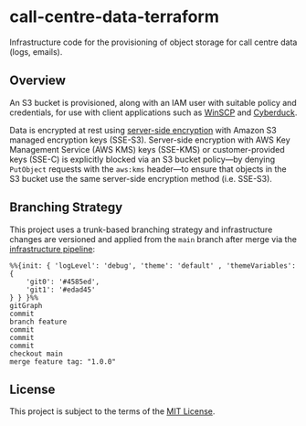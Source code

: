 # call-centre-data-terraform

Infrastructure code for the provisioning of object storage for call centre data (logs, emails).

## Overview

An S3 bucket is provisioned, along with an IAM user with suitable policy and credentials, for use with client applications such as [WinSCP](https://winscp.net/eng/index.php) and [Cyberduck](https://cyberduck.io/).

Data is encrypted at rest using [server-side encryption](https://docs.aws.amazon.com/AmazonS3/latest/userguide/UsingServerSideEncryption.html) with Amazon S3 managed encryption keys (SSE-S3). Server-side encryption with AWS Key Management Service (AWS KMS) keys (SSE-KMS) or customer-provided keys (SSE-C) is explicitly blocked via an S3 bucket policy—by denying `PutObject` requests with the `aws:kms` header—to ensure that objects in the S3 bucket use the same server-side encryption method (i.e. SSE-S3).

## Branching Strategy

This project uses a trunk-based branching strategy and infrastructure changes are versioned and applied from the `main` branch after merge via the [infrastructure pipeline](https://github.com/companieshouse/ci-pipelines/blob/master/pipelines/platform/team-platform/call-centre-data-terraform):

```mermaid
%%{init: { 'logLevel': 'debug', 'theme': 'default' , 'themeVariables': {
    'git0': '#4585ed',
    'git1': '#edad45'
} } }%%
gitGraph
commit
branch feature
commit
commit
commit
checkout main
merge feature tag: "1.0.0"
```
## License

This project is subject to the terms of the [MIT License](/LICENSE).
